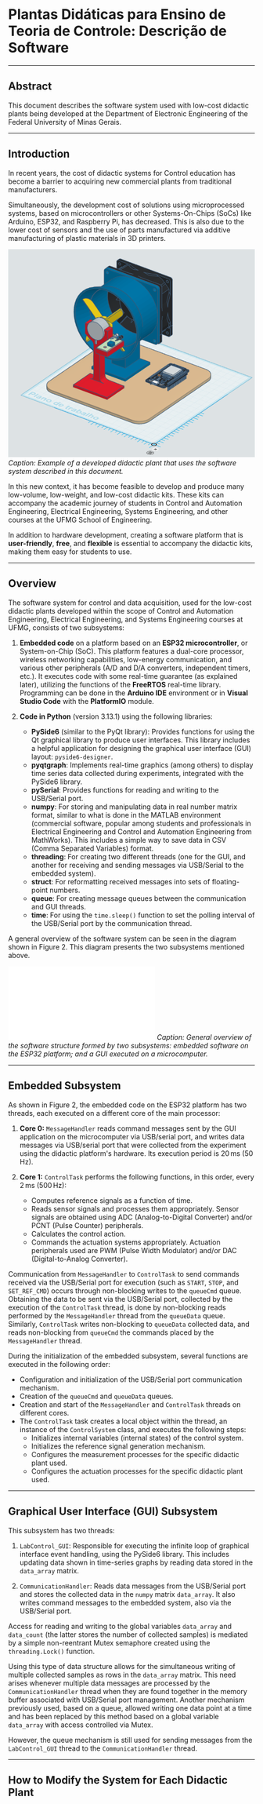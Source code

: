 # Plantas Didáticas para Ensino de Teoria de Controle: Descrição de Software

---

## Abstract

This document describes the software system used with low-cost didactic plants being developed at 
the Department of Electronic Engineering of the Federal University of Minas Gerais.

---

## Introduction

In recent years, the cost of didactic systems for Control education has become a barrier to acquiring new commercial plants from traditional manufacturers.

Simultaneously, the development cost of solutions using microprocessed systems, based on microcontrollers or other Systems-On-Chips (SoCs) like Arduino, ESP32, and Raspberry Pi, has decreased. This is also due to the lower cost of sensors and the use of parts manufactured via additive manufacturing of plastic materials in 3D printers.

![Aerogerador_TinkerCAD_captura_2.png](Aerogerador_TinkerCAD_captura_2.png)
*Caption: Example of a developed didactic plant that uses the software system described in this document.*

In this new context, it has become feasible to develop and produce many low-volume, low-weight, and low-cost didactic kits. These kits can accompany the academic journey of students in Control and Automation Engineering, Electrical Engineering, Systems Engineering, and other courses at the UFMG School of Engineering.

In addition to hardware development, creating a software platform that is **user-friendly**, **free**, and **flexible** is essential to accompany the didactic kits, making them easy for students to use.

---

## Overview

The software system for control and data acquisition, used for the low-cost didactic plants developed within the scope of Control and Automation Engineering, Electrical Engineering, and Systems Engineering courses at UFMG, consists of two subsystems:

1.  **Embedded code** on a platform based on an **ESP32 microcontroller**, or System-on-Chip (SoC). This platform features a dual-core processor, wireless networking capabilities, low-energy communication, and various other peripherals (A/D and D/A converters, independent timers, etc.). It executes code with some real-time guarantee (as explained later), utilizing the functions of the **FreeRTOS** real-time library. Programming can be done in the **Arduino IDE** environment or in **Visual Studio Code** with the **PlatformIO** module.

2.  **Code in Python** (version 3.13.1) using the following libraries:
    * **PySide6** (similar to the PyQt library): Provides functions for using the Qt graphical library to produce user interfaces. This library includes a helpful application for designing the graphical user interface (GUI) layout: `pyside6-designer`.
    * **pyqtgraph**: Implements real-time graphics (among others) to display time series data collected during experiments, integrated with the PySide6 library.
    * **pySerial**: Provides functions for reading and writing to the USB/Serial port.
    * **numpy**: For storing and manipulating data in real number matrix format, similar to what is done in the MATLAB environment (commercial software, popular among students and professionals in Electrical Engineering and Control and Automation Engineering from MathWorks). This includes a simple way to save data in CSV (Comma Separated Variables) format.
    * **threading**: For creating two different threads (one for the GUI, and another for receiving and sending messages via USB/Serial to the embedded system).
    * **struct**: For reformatting received messages into sets of floating-point numbers.
    * **queue**: For creating message queues between the communication and GUI threads.
    * **time**: For using the `time.sleep()` function to set the polling interval of the USB/Serial port by the communication thread.

A general overview of the software system can be seen in the diagram shown in Figure 2. This diagram presents the two subsystems mentioned above.

![software_overview.pdf](software_overview.pdf)
*Caption: General overview of the software structure formed by two subsystems: embedded software on the ESP32 platform; and a GUI executed on a microcomputer.*

---

## Embedded Subsystem

As shown in Figure 2, the embedded code on the ESP32 platform has two threads, each executed on a different core of the main processor:

1.  **Core 0:** `MessageHandler` reads command messages sent by the GUI application on the microcomputer via USB/serial port, and writes data messages via USB/serial port that were collected from the experiment using the didactic platform's hardware. Its execution period is $20\,\text{ms}$ ($50\,\text{Hz}$).

2.  **Core 1:** `ControlTask` performs the following functions, in this order, every $2\,\text{ms}$ ($500\,\text{Hz}$):
    * Computes reference signals as a function of time.
    * Reads sensor signals and processes them appropriately. Sensor signals are obtained using ADC (Analog-to-Digital Converter) and/or PCNT (Pulse Counter) peripherals.
    * Calculates the control action.
    * Commands the actuation systems appropriately. Actuation peripherals used are PWM (Pulse Width Modulator) and/or DAC (Digital-to-Analog Converter).

Communication from `MessageHandler` to `ControlTask` to send commands received via the USB/Serial port for execution (such as `START`, `STOP`, and `SET_REF_CMD`) occurs through non-blocking writes to the `queueCmd` queue. Obtaining the data to be sent via the USB/Serial port, collected by the execution of the `ControlTask` thread, is done by non-blocking reads performed by the `MessageHandler` thread from the `queueData` queue. Similarly, `ControlTask` writes non-blocking to `queueData` collected data, and reads non-blocking from `queueCmd` the commands placed by the `MessageHandler` thread.

During the initialization of the embedded subsystem, several functions are executed in the following order:

* Configuration and initialization of the USB/Serial port communication mechanism.
* Creation of the `queueCmd` and `queueData` queues.
* Creation and start of the `MessageHandler` and `ControlTask` threads on different cores.
* The `ControlTask` task creates a local object within the thread, an instance of the `ControlSystem` class, and executes the following steps:
    * Initializes internal variables (internal states) of the control system.
    * Initializes the reference signal generation mechanism.
    * Configures the measurement processes for the specific didactic plant used.
    * Configures the actuation processes for the specific didactic plant used.

---

## Graphical User Interface (GUI) Subsystem

This subsystem has two threads:

1.  `LabControl_GUI`: Responsible for executing the infinite loop of graphical interface event handling, using the PySide6 library. This includes updating data shown in time-series graphs by reading data stored in the `data_array` matrix.

2.  `CommunicationHandler`: Reads data messages from the USB/Serial port and stores the collected data in the `numpy` matrix `data_array`. It also writes command messages to the embedded system, also via the USB/Serial port.

Access for reading and writing to the global variables `data_array` and `data_count` (the latter stores the number of collected samples) is mediated by a simple non-reentrant Mutex semaphore created using the `threading.Lock()` function.

Using this type of data structure allows for the simultaneous writing of multiple collected samples as rows in the `data_array` matrix. This need arises whenever multiple data messages are processed by the `CommunicationHandler` thread when they are found together in the memory buffer associated with USB/Serial port management. Another mechanism previously used, based on a queue, allowed writing one data point at a time and has been replaced by this method based on a global variable `data_array` with access controlled via Mutex.

However, the queue mechanism is still used for sending messages from the `LabControl_GUI` thread to the `CommunicationHandler` thread.

---

## How to Modify the System for Each Didactic Plant
